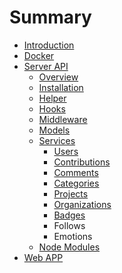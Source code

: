 # Summary

* [Introduction](README.md)
* [Docker](docker.md)
* [Server API](server-api.md)
  * [Overview](server-api/overview.md)
  * [Installation](server-api/installation.md)
  * [Helper](server-api/helper.md)
  * [Hooks](server-api/hooks.md)
  * [Middleware](server-api/middleware.md)
  * [Models](server-api/models.md)
  * [Services](server-api/services.md)
    * [Users](server-api/services/users.md)
    * [Contributions](server-api/services/contributions.md)
    * [Comments](server-api/services/comments.md)
    * [Categories](server-api/services/categories.md)
    * [Projects](server-api/services/projects.md)
    * [Organizations](server-api/services/organizations.md)
    * [Badges](server-api/services/badges.md)
    * Follows
    * Emotions
  * [Node Modules](server-api/node-modules.md)
* [Web APP](web-app.md)


